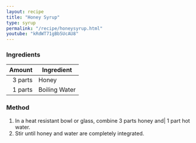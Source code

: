 ```yaml
---
layout: recipe
title: "Honey Syrup"
type: syrup
permalink: "/recipe/honeysyrup.html"
youtube: "kRdWT71gBb5UcAU8"
---
```


### Ingredients

|  Amount | Ingredient    |
| ------: | ------------- |
| 3 parts | Honey         |
| 1 parts | Boiling Water |

### Method

1. In a heat resistant bowl or glass, combine 3 parts honey and| 1 part hot water.
2. Stir until honey and water are completely integrated.
